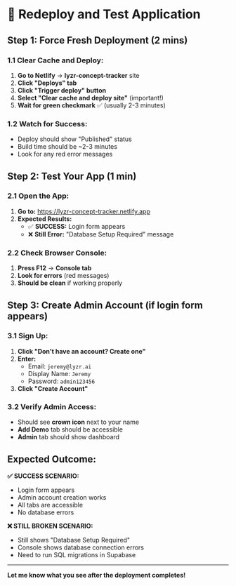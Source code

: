 # 🚀 Redeploy and Test Application

## **Step 1: Force Fresh Deployment** (2 mins)

### **1.1 Clear Cache and Deploy:**
1. **Go to Netlify** → **lyzr-concept-tracker** site
2. **Click "Deploys" tab**
3. **Click "Trigger deploy" button**
4. **Select "Clear cache and deploy site"** (important!)
5. **Wait for green checkmark** ✅ (usually 2-3 minutes)

### **1.2 Watch for Success:**
- Deploy should show "Published" status
- Build time should be ~2-3 minutes
- Look for any red error messages

## **Step 2: Test Your App** (1 min)

### **2.1 Open the App:**
1. **Go to:** https://lyzr-concept-tracker.netlify.app
2. **Expected Results:**
   - ✅ **SUCCESS:** Login form appears
   - ❌ **Still Error:** "Database Setup Required" message

### **2.2 Check Browser Console:**
1. **Press F12** → **Console tab**
2. **Look for errors** (red messages)
3. **Should be clean** if working properly

## **Step 3: Create Admin Account** (if login form appears)

### **3.1 Sign Up:**
1. **Click "Don't have an account? Create one"**
2. **Enter:**
   - Email: `jeremy@lyzr.ai`
   - Display Name: `Jeremy`
   - Password: `admin123456`
3. **Click "Create Account"**

### **3.2 Verify Admin Access:**
- Should see **crown icon** next to your name
- **Add Demo** tab should be accessible
- **Admin** tab should show dashboard

## **Expected Outcome:**

**✅ SUCCESS SCENARIO:**
- Login form appears
- Admin account creation works
- All tabs are accessible
- No database errors

**❌ STILL BROKEN SCENARIO:**
- Still shows "Database Setup Required"
- Console shows database connection errors
- Need to run SQL migrations in Supabase

---

**Let me know what you see after the deployment completes!**